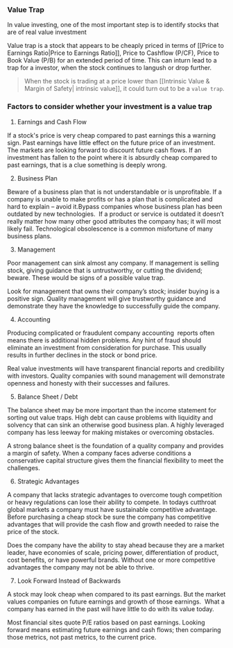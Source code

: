 ### Value Trap 
In value investing, one of the most important step is to identify stocks that are of real value investment

Value trap is a stock that appears to be cheaply priced in terms of [[Price to Earnings Ratio|Price to Earnings Ratio]], Price to Cashflow (P/CF), Price to Book Value (P/B) for an extended period of time. This can inturn lead to a trap for a investor, when the stock continues to langush or drop further.

> When the stock is trading at a price lower than [[Intrinsic Value & Margin of Safety| intrinsic value]], it could turn out to be a `value trap`.   

### Factors to consider whether your investment is a value trap

1. Earnings and Cash Flow 

 If a stock's price is very cheap compared to past earnings this a warning sign. Past earnings have little effect on the future price of an investment. The markets are looking forward to discount future cash flows. If an investment has fallen to the point where it is absurdly cheap compared to past earnings, that is a clue something is deeply wrong.
 
 2. Business Plan

Beware of a business plan that is not understandable or is unprofitable. If a company is unable to make profits or has a plan that is complicated and hard to explain – avoid it.Bypass companies whose business plan has been outdated by new technologies.  If a product or service is outdated it doesn’t really matter how many other good attributes the company has; it will most likely fail. Technological obsolescence is a common misfortune of many business plans.

3. Management

Poor management can sink almost any company. If management is selling stock, giving guidance that is untrustworthy, or cutting the dividend; beware. These would be signs of a possible value trap.

Look for management that owns their company’s stock; insider buying is a positive sign. Quality management will give trustworthy guidance and demonstrate they have the knowledge to successfully guide the company.

4. Accounting

Producing complicated or fraudulent company accounting  reports often means there is additional hidden problems. Any hint of fraud should eliminate an investment from consideration for purchase. This usually results in further declines in the stock or bond price.

Real value investments will have transparent financial reports and credibility with investors. Quality companies with sound management will demonstrate openness and honesty with their successes and failures.

5. Balance Sheet / Debt

The balance sheet may be more important than the income statement for sorting out value traps. High debt can cause problems with liquidity and solvency that can sink an otherwise good business plan. A highly leveraged company has less leeway for making mistakes or overcoming obstacles.

A strong balance sheet is the foundation of a quality company and provides a margin of safety. When a company faces adverse conditions a conservative capital structure gives them the financial flexibility to meet the challenges.

6. Strategic Advantages

A company that lacks strategic advantages to overcome tough competition or heavy regulations can lose their ability to compete. In todays cutthroat global markets a company must have sustainable competitive advantage. Before purchasing a cheap stock be sure the company has competitive advantages that will provide the cash flow and growth needed to raise the price of the stock.

Does the company have the ability to stay ahead because they are a market leader, have economies of scale, pricing power, differentiation of product, cost benefits, or have powerful brands. Without one or more competitive advantages the company may not be able to thrive.

7. Look Forward Instead of Backwards

A stock may look cheap when compared to its past earnings. But the market values companies on future earnings and growth of those earnings.  What a company has earned in the past will have little to do with its value today.

Most financial sites quote P/E ratios based on past earnings.  Looking forward means estimating future earnings and cash flows; then comparing those metrics, not past metrics, to the current price.